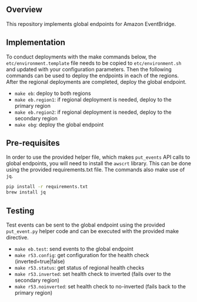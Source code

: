 ## Overview
This repository implements global endpoints for Amazon EventBridge.

## Implementation
To conduct deployments with the make commands below, the `etc/environment.template` file needs to be copied to `etc/environment.sh` and updated with your configuration parameters. Then the following commands can be used to deploy the endpoints in each of the regions. After the regional deployments are completed, deploy the global endpoint.

* `make eb`: deploy to both regions
* `make eb.region1`: if regional deployment is needed, deploy to the primary region
* `make eb.region2`: if regional deployment is needed, deploy to the secondary region
* `make ebg`: deploy the global endpoint

## Pre-requisites
In order to use the provided helper file, which makes `put_events` API calls to global endpoints, you will need to install the `awscrt` library. This can be done using the provided requirements.txt file. The commands also make use of `jq`.

```bash
pip install -r requirements.txt
brew install jq
```

## Testing
Test events can be sent to the global endpoint using the provided `put_event.py` helper code and can be executed with the provided make directive.

* `make eb.test`: send events to the global endpoint
* `make r53.config`: get configuration for the health check (inverted=true|false)
* `make r53.status`: get status of regional health checks
* `make r53.inverted`: set health check to inverted (fails over to the secondary region)
* `make r53.noinverted`: set health check to no-inverted (fails back to the primary region)

